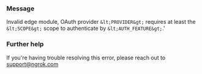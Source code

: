 
### Message
Invalid edge module, OAuth provider `&lt;PROVIDER&gt;` requires at least the `&lt;SCOPE&gt;` scope to authenticate by `&lt;AUTH_FEATURE&gt;`.'

### Further help
If you're having trouble resolving this error, please reach out to [support@ngrok.com](mailto:support@ngrok.com?subject=Help%20with%20ERR_NGROK_7038)

